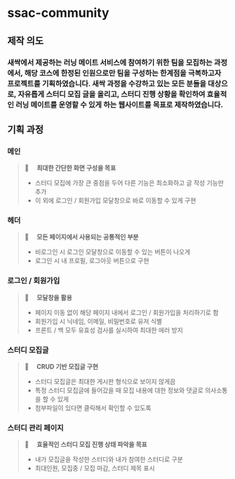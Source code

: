 # ssac-community

## 제작 의도

### 새싹에서 제공하는 러닝 메이트 서비스에 참여하기 위한 팀을 모집하는 과정에서, 해당 코스에 한정된 인원으로만 팀을 구성하는 한계점을 극복하고자 프로젝트를 기획하였습니다. 새싹 과정을 수강하고 있는 모든 분들을 대상으로, 자유롭게 스터디 모집 글을 올리고, 스터디 진행 상황을 확인하여 효율적인 러닝 메이트를 운영할 수 있게 하는 웹사이트를 목표로 제작하였습니다.

## 기획 과정

### 메인

> 🌱 　**최대한 간단한 화면 구성을 목표**
>
> - 스터디 모집에 가장 큰 중점을 두어 다른 기능은 최소화하고 글 작성 기능만 추가
> - 이 외에 로그인 / 회원가입 모달창으로 바로 이동할 수 있게 구현

### 헤더

> 🌱 　**모든 페이지에서 사용되는 공통적인 부분**
>
> - 비로그인 시 로그인 모달창으로 이동할 수 있는 버튼이 나오게
> - 로그인 시 내 프로필, 로그아웃 버튼으로 구현

### 로그인 / 회원가입

> 🌱 　**모달창을 활용**
>
> - 페이지 이동 없이 해당 페이지 내에서 로그인 / 회원가입을 처리하기로 함
> - 회원가입 시 닉네임, 이메일, 비밀번호로 유저 식별
> - 프론트 / 백 모두 유효성 검사를 실시하여 최대한 에러 방지

### 스터디 모집글

> 🌱 　**CRUD 기반 모집글 구현**
>
> - 스터디 모집글은 최대한 게시판 형식으로 보이지 않게끔
> - 특정 스터디 모집글에 들어갔을 때 모집 내용에 대한 정보와 댓글로 의사소통을 할 수 있게
> - 첨부파일이 있다면 클릭해서 확인할 수 있도록

### 스터디 관리 페이지

> 🌱 　**효율적인 스터디 모집 진행 상태 파악을 목표**
>
> - 내가 모집글을 작성한 스터디와 내가 참여한 스터디로 구분
> - 최대인원, 모집중 / 모집 마감, 스터디 제목 표시
